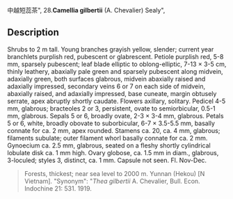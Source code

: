 中越短蕊茶",
28.**Camellia gilbertii** (A. Chevalier) Sealy",

## Description
Shrubs to 2 m tall. Young branches grayish yellow, slender; current year branchlets purplish red, pubescent or glabrescent. Petiole purplish red, 5-8 mm, sparsely pubescent; leaf blade elliptic to oblong-elliptic, 7-13 × 3-5 cm, thinly leathery, abaxially pale green and sparsely pubescent along midvein, adaxially green, both surfaces glabrous, midvein abaxially raised and adaxially impressed, secondary veins 6 or 7 on each side of midvein, abaxially raised, and adaxially impressed, base cuneate, margin obtusely serrate, apex abruptly shortly caudate. Flowers axillary, solitary. Pedicel 4-5 mm, glabrous; bracteoles 2 or 3, persistent, ovate to semiorbicular, 0.5-1 mm, glabrous. Sepals 5 or 6, broadly ovate, 2-3 × 3-4 mm, glabrous. Petals 5 or 6, white, broadly obovate to suborbicular, 6-7 × 3.5-5.5 mm, basally connate for ca. 2 mm, apex rounded. Stamens ca. 20, ca. 4 mm, glabrous; filaments subulate; outer filament whorl basally connate for ca. 2 mm. Gynoecium ca. 2.5 mm, glabrous, seated on a fleshy shortly cylindrical lobulate disk ca. 1 mm high. Ovary globose, ca. 1.5 mm in diam., glabrous, 3-loculed; styles 3, distinct, ca. 1 mm. Capsule not seen. Fl. Nov-Dec.

> Forests, thickest; near sea level to 2000 m. Yunnan (Hekou) [N Vietnam].
  "Synonym": "*Thea gilbertii* A. Chevalier, Bull. Econ. Indochine 21: 531. 1919.
